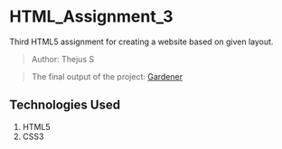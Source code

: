 # HTML_Assignment_3
Third HTML5 assignment for creating a website based on given layout.

>Author: Thejus S

>The final output of the project: [Gardener](https://thejus5.github.io/ "Gardener")

## Technologies Used
1. HTML5
2. CSS3


